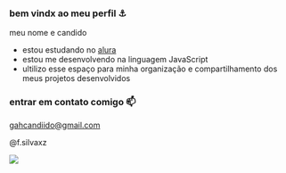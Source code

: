 ### bem vindx ao meu perfil ⚓

meu nome e candido


- estou estudando no [alura](https://www.alura.com.br)
- estou me desenvolvendo na linguagem JavaScript
- ultilizo esse espaço para minha organização e compartilhamento dos meus projetos desenvolvidos

### entrar em contato comigo 📫

gahcandiido@gmail.com

@f.silvaxz

![](https://media.tenor.com/DYzUq3uX1QgAAAAM/tom-and-jerry-evil.gif)
